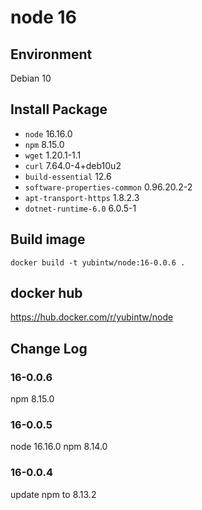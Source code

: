 # node 16

## Environment

Debian 10

## Install Package

- `node` 16.16.0
- `npm` 8.15.0
- `wget` 1.20.1-1.1
- `curl` 7.64.0-4+deb10u2
- `build-essential` 12.6
- `software-properties-common` 0.96.20.2-2
- `apt-transport-https` 1.8.2.3
- `dotnet-runtime-6.0` 6.0.5-1

## Build image

```
docker build -t yubintw/node:16-0.0.6 .
```

## docker hub

https://hub.docker.com/r/yubintw/node

## Change Log

### 16-0.0.6

npm 8.15.0

### 16-0.0.5

node 16.16.0
npm 8.14.0

### 16-0.0.4

update npm to 8.13.2
